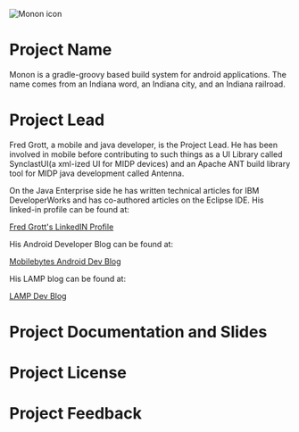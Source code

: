 ![Monon icon](http://github.com/shareme/monon/raw/master/readme_images/monon.png)

# Project Name

Monon is a gradle-groovy based build system for android applications. The name 
comes from an Indiana word, an Indiana city, and an Indiana railroad.

# Project Lead

Fred Grott, a mobile and java developer, is the Project Lead. He has been
involved in mobile before contributing to such things as a UI Library called
SynclastUI(a xml-ized UI for MIDP devices) and an Apache ANT build library
tool for MIDP java development called Antenna.

On the Java Enterprise side he has written technical articles for
IBM DeveloperWorks and has co-authored articles on the Eclipse IDE.
His linked-in profile can be found at:

[Fred Grott's LinkedIN Profile](http://www.linkedin.com/in/shareme)

His Android Developer Blog can be found at:

[Mobilebytes Android Dev Blog](http://mobilebytes.wordpress.com)

His LAMP blog can be found at:

[LAMP Dev Blog](http://hackedlabs.wordpress.com)

# Project Documentation and Slides

# Project License

# Project Feedback